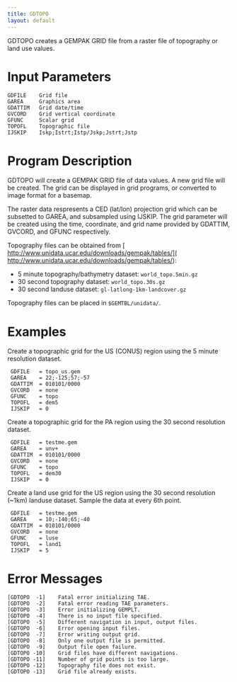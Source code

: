 ```yaml
---
title: GDTOPO
layout: default
---
```


GDTOPO creates a GEMPAK GRID file from a raster file of
topography or land use values.

# Input Parameters
 
	GDFILE    Grid file
	GAREA     Graphics area
	GDATTIM   Grid date/time
	GVCORD    Grid vertical coordinate
	GFUNC     Scalar grid
	TOPOFL    Topographic file
	IJSKIP    Iskp;Istrt;Istp/Jskp;Jstrt;Jstp
 
 

# Program Description
 
GDTOPO will create a GEMPAK GRID file of data values.
A new grid file will be created. The grid can be displayed in
grid programs, or converted to image format for a basemap.

The raster data respresents a CED (lat/lon) projection grid
which can be subsetted to GAREA, and subsampled using IJSKIP.
The grid parameter will be created using the time, coordinate,
and grid name provided by GDATTIM, GVCORD, and GFUNC respectively.

Topography files can be obtained from [
http://www.unidata.ucar.edu/downloads/gempak/tables/](
http://www.unidata.ucar.edu/downloads/gempak/tables/):
* 5 minute topography/bathymetry dataset: `world_topo.5min.gz`
* 30 second topography dataset: `world_topo.30s.gz`
* 30 second landuse dataset: `gl-latlong-1km-landcover.gz`

Topography files can be placed in `$GEMTBL/unidata/`.

 
# Examples
 
Create a topographic grid for the US (CONUS) region using
    the 5 minute resolution dataset.

     GDFILE   = topo_us.gem
     GAREA    = 22;-125;57;-57
     GDATTIM  = 010101/0000
     GVCORD   = none
     GFUNC    = topo
     TOPOFL   = dem5
     IJSKIP   = 0

Create a topographic grid for the PA region using the
    30 second resolution dataset.

     GDFILE   = testme.gem
     GAREA    = unv+
     GDATTIM  = 010101/0000
     GVCORD   = none
     GFUNC    = topo
     TOPOFL   = dem30
     IJSKIP   = 0

Create a land use grid for the US region using the
    30 second resolution (~1km) landuse dataset. Sample
    the data at every 6th point.

     GDFILE   = testme.gem
     GAREA    = 10;-140;65;-40
     GDATTIM  = 010101/0000
     GVCORD   = none
     GFUNC    = luse
     TOPOFL   = land1
     IJSKIP   = 5

# Error Messages
 
	[GDTOPO  -1]    Fatal error initializing TAE.
	[GDTOPO  -2]    Fatal error reading TAE parameters.
	[GDTOPO  -3]    Error initializing GEMPLT.
	[GDTOPO  -4]    There is no input file specified.
	[GDTOPO  -5]    Different navigation in input, output files.
	[GDTOPO  -6]    Error opening input files.
	[GDTOPO  -7]    Error writing output grid.
	[GDTOPO  -8]    Only one output file is permitted.
	[GDTOPO  -9]    Output file open failure.
	[GDTOPO -10]    Grid files have different navigations.
	[GDTOPO -11]    Number of grid points is too large.
	[GDTOPO -12]    Topography file does not exist.
	[GDTOPO -13]    Grid file already exists.
